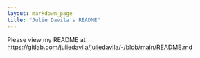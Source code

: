 ```yaml
---
layout: markdown_page
title: "Julie Davila's README"
---
```


Please view my README at https://gitlab.com/juliedavila/juliedavila/-/blob/main/README.md
